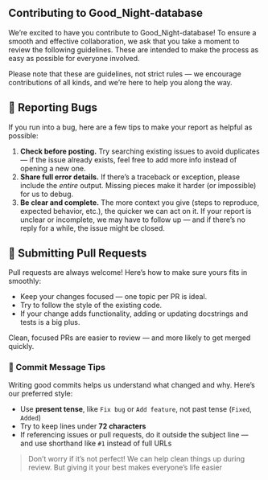 ## Contributing to Good_Night-database

We’re excited to have you contribute to Good_Night-database! To ensure a smooth and effective collaboration, we ask that you take a moment to review the following guidelines. These are intended to make the process as easy as possible for everyone involved.

Please note that these are guidelines, not strict rules — we encourage contributions of all kinds, and we’re here to help you along the way.

## 🐛 Reporting Bugs

If you run into a bug, here are a few tips to make your report as helpful as possible:

1. **Check before posting.** Try searching existing issues to avoid duplicates — if the issue already exists, feel free to add more info instead of opening a new one.
2. **Share full error details.** If there’s a traceback or exception, please include the _entire_ output. Missing pieces make it harder (or impossible) for us to debug.
3. **Be clear and complete.** The more context you give (steps to reproduce, expected behavior, etc.), the quicker we can act on it. If your report is unclear or incomplete, we may have to follow up — and if there’s no reply for a while, the issue might be closed.

## 🚀 Submitting Pull Requests

Pull requests are always welcome! Here’s how to make sure yours fits in smoothly:

- Keep your changes focused — one topic per PR is ideal.
- Try to follow the style of the existing code.
- If your change adds functionality, adding or updating docstrings and tests is a big plus.

Clean, focused PRs are easier to review — and more likely to get merged quickly.

### 📝 Commit Message Tips

Writing good commits helps us understand what changed and why. Here’s our preferred style:

- Use **present tense**, like `Fix bug` or `Add feature`, not past tense (`Fixed`, `Added`)
- Try to keep lines under **72 characters**
- If referencing issues or pull requests, do it outside the subject line — and use shorthand like `#1` instead of full URLs

> Don’t worry if it’s not perfect! We can help clean things up during review. But giving it your best makes everyone’s life easier
